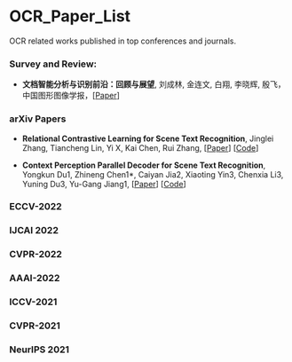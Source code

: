 # OCR_Paper_List
OCR related works published in top conferences and journals. 


### Survey and Review: 

* **文档智能分析与识别前沿：回顾与展望**, 刘成林, 金连文, 白翔, 李晓辉, 殷飞，中国图形图像学报，[[Paper](http://www.cjig.cn/jig/ch/reader/view_abstract.aspx?file_no=202211150000002)] 

### arXiv Papers 



* **Relational Contrastive Learning for Scene Text Recognition**, Jinglei Zhang, Tiancheng Lin, Yi X, Kai Chen, Rui Zhang,
[[Paper](https://arxiv.org/pdf/2308.00508.pdf)]
[[Code](https://github.com/ThunderVVV/RCLSTR)] 

* **Context Perception Parallel Decoder for Scene Text Recognition**, Yongkun Du1, Zhineng Chen1*, Caiyan Jia2, Xiaoting Yin3, Chenxia Li3, Yuning Du3, Yu-Gang Jiang1,
[[Paper](https://arxiv.org/pdf/2307.12270.pdf)]
[[Code]()]


### ECCV-2022 
### IJCAI 2022 
### CVPR-2022
### AAAI-2022 
### ICCV-2021
### CVPR-2021
### NeurIPS 2021
